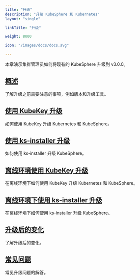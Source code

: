 ```yaml
---
title: "升级"
description: "升级 KubeSphere 和 Kubernetes"
layout: "single"

linkTitle: "升级"

weight: 8000

icon: "/images/docs/docs.svg"

---
```


本章演示集群管理员如何将现有的 KubeSphere 升级到 v3.0.0。

## [概述](../upgrade/upgrade-overview/)

了解升级之前需要注意的事项，例如版本和升级工具。

## [使用 KubeKey 升级](../upgrade/upgrade-with-kubekey/)

如何使用 KubeKey 升级 Kubernetes 和 KubeSphere。

## [使用 ks-installer 升级](../upgrade/upgrade-with-ks-installer/)

如何使用 ks-installer 升级 KubeSphere。

## [离线环境使用 KubeKey 升级](../upgrade/air-gapped-upgrade-with-kubekey/)

在离线环境下如何使用 KubeKey 升级 Kubernetes 和 KubeSphere。

## [离线环境下使用 ks-installer 升级](../upgrade/air-gapped-upgrade-with-ks-installer/)

在离线环境下如何使用 ks-installer 升级 KubeSphere。

## [升级后的变化](../upgrade/what-changed/)

了解升级后的变化。

## [常见问题](../upgrade/upgrade-faq/)

常见升级问题的解答。
